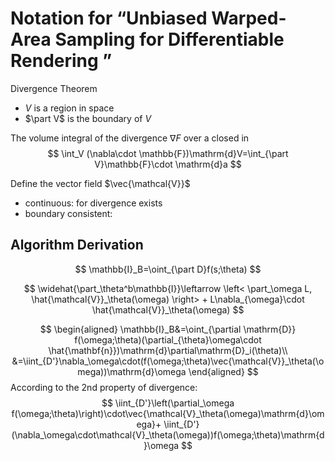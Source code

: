 # Notation for “Unbiased Warped-Area Sampling for Differentiable Rendering ”



Divergence Theorem

- $V$ is a region in space
- $\part V$ is the boundary of $V$

The volume integral of the divergence $\nabla F$ over a closed in
$$
\int_V (\nabla\cdot \mathbb{F})\mathrm{d}V=\int_{\part V}\mathbb{F}\cdot \mathrm{d}a
$$


Define the vector field $\vec{\mathcal{V}}$

- continuous: for divergence exists
- boundary consistent: 





## Algorithm Derivation


$$
\mathbb{I}_B=\oint_{\part D}f(s;\theta)
$$





$$
\widehat{\part_\theta^b\mathbb{I}}\leftarrow \left< \part_\omega L, \hat{\mathcal{V}}_\theta(\omega) \right> + L\nabla_{\omega}\cdot \hat{\mathcal{V}}_\theta(\omega)
$$



$$
\begin{aligned}
\mathbb{I}_B&=\oint_{\partial \mathrm{D}} f(\omega;\theta)(\partial_{\theta}\omega\cdot \hat{\mathbf{n}})\mathrm{d}\partial\mathrm{D}_i(\theta)\\
&=\iint_{D'}\nabla_\omega\cdot(f(\omega;\theta)\vec{\mathcal{V}}_\theta(\omega))\mathrm{d}\omega
\end{aligned}
$$
According to the 2nd property of divergence:
$$
\iint_{D'}\left(\partial_\omega f(\omega;\theta)\right)\cdot\vec{\mathcal{V}_\theta(\omega)\mathrm{d}\omega}+ \iint_{D'}(\nabla_\omega\cdot\mathcal{V}_\theta(\omega))f(\omega;\theta)\mathrm{d}\omega
$$
